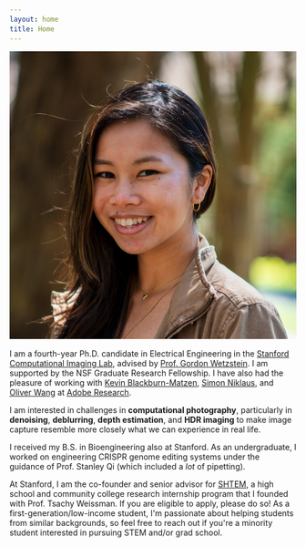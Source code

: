 ```yaml
---
layout: home
title: Home
---
```

![](assets/img/headshot.png)

I am a fourth-year Ph.D. candidate in Electrical Engineering in the [Stanford Computational Imaging Lab](https://www.computationalimaging.org/), 
advised by [Prof. Gordon Wetzstein](https://stanford.edu/~gordonwz/). I am supported by the NSF Graduate Research Fellowship. I have also had the pleasure of working with [Kevin Blackburn-Matzen](http://kmatzen.com/), [Simon Niklaus](https://sniklaus.com/welcome), and [Oliver Wang](http://www.oliverwang.info/) at [Adobe Research](https://research.adobe.com/). 

I am interested in challenges in **computational photography**, particularly in **denoising**, **deblurring**, **depth estimation**, and **HDR imaging** to make image capture resemble more closely what we can experience in real life. 

I received my B.S. in Bioengineering also at Stanford. As an undergraduate,
I worked on engineering CRISPR genome editing systems under the guidance of Prof. Stanley Qi (which included a *lot* of pipetting). 

At Stanford, I am the co-founder and senior advisor for [SHTEM](https://compression.stanford.edu/outreach/stem2shtem-summer-internships-high-schoolers-and-community-college-students), a high school and community college research internship program that I founded with Prof. Tsachy Weissman. If you are eligible to apply, please do so! As a first-generation/low-income student, I'm passionate about helping students from similar backgrounds, so feel free to reach out if you're a minority student interested in pursuing STEM and/or grad school.
